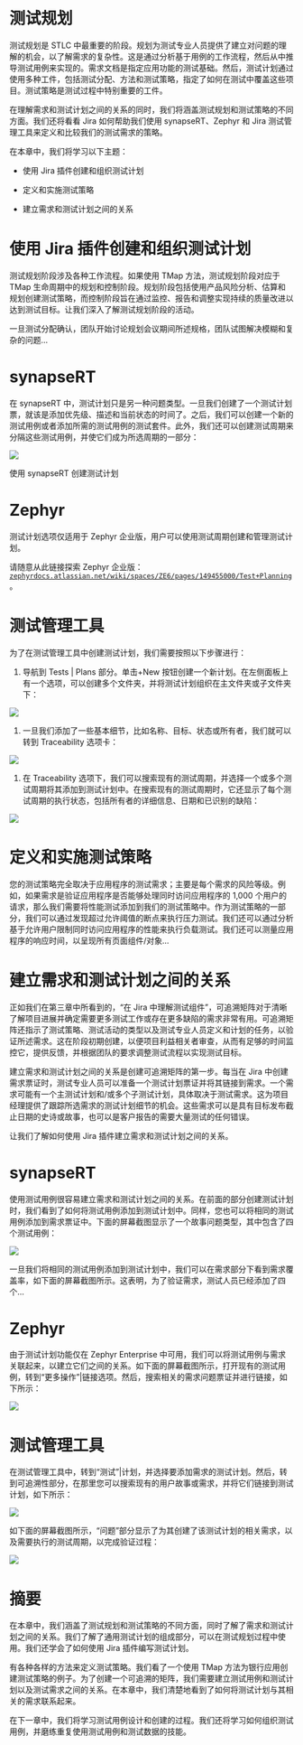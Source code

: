 # 测试规划

测试规划是 STLC 中最重要的阶段。规划为测试专业人员提供了建立对问题的理解的机会，以了解需求的复杂性。这是通过分析基于用例的工作流程，然后从中推导测试用例来实现的。需求文档是指定应用功能的测试基础。然后，测试计划通过使用多种工件，包括测试分配、方法和测试策略，指定了如何在测试中覆盖这些项目。测试策略是测试过程中特别重要的工件。

在理解需求和测试计划之间的关系的同时，我们将涵盖测试规划和测试策略的不同方面。我们还将看看 Jira 如何帮助我们使用 synapseRT、Zephyr 和 Jira 测试管理工具来定义和比较我们的测试需求的策略。

在本章中，我们将学习以下主题：

+   使用 Jira 插件创建和组织测试计划

+   定义和实施测试策略

+   建立需求和测试计划之间的关系

# 使用 Jira 插件创建和组织测试计划

测试规划阶段涉及各种工作流程。如果使用 TMap 方法，测试规划阶段对应于 TMap 生命周期中的规划和控制阶段。规划阶段包括使用产品风险分析、估算和规划创建测试策略，而控制阶段旨在通过监控、报告和调整实现持续的质量改进以达到测试目标。让我们深入了解测试规划阶段的活动。

一旦测试分配确认，团队开始讨论规划会议期间所述规格，团队试图解决模糊和复杂的问题...

# synapseRT

在 synapseRT 中，测试计划只是另一种问题类型。一旦我们创建了一个测试计划票，就该是添加优先级、描述和当前状态的时间了。之后，我们可以创建一个新的测试用例或者添加所需的测试用例的测试套件。此外，我们还可以创建测试周期来分隔这些测试用例，并使它们成为所选周期的一部分：

![](img/9a2d1a42-41c1-4184-b35c-cffa8db9af80.png)

使用 synapseRT 创建测试计划

# Zephyr

测试计划选项仅适用于 Zephyr 企业版，用户可以使用测试周期创建和管理测试计划。

请随意从此链接探索 Zephyr 企业版：[`zephyrdocs.atlassian.net/wiki/spaces/ZE6/pages/149455000/Test+Planning`](https://zephyrdocs.atlassian.net/wiki/spaces/ZE6/pages/149455000/Test+Planning)。

# 测试管理工具

为了在测试管理工具中创建测试计划，我们需要按照以下步骤进行：

1.  导航到 Tests | Plans 部分。单击+New 按钮创建一个新计划。在左侧面板上有一个选项，可以创建多个文件夹，并将测试计划组织在主文件夹或子文件夹下：

![](img/09ac4152-73bd-4264-8c4c-dce77891d922.png)

1.  一旦我们添加了一些基本细节，比如名称、目标、状态或所有者，我们就可以转到 Traceability 选项卡：

![](img/f0fbccbe-8df4-498b-82bc-c49268b804be.png)

1.  在 Traceability 选项下，我们可以搜索现有的测试周期，并选择一个或多个测试周期将其添加到测试计划中。在搜索现有的测试周期时，它还显示了每个测试周期的执行状态，包括所有者的详细信息、日期和已识别的缺陷：

![](img/7febf2ab-1482-41bb-9cfe-fd979a2a3820.png)

# 定义和实施测试策略

您的测试策略完全取决于应用程序的测试需求；主要是每个需求的风险等级。例如，如果需求是验证应用程序是否能够处理同时访问应用程序的 1,000 个用户的请求，那么我们需要将性能测试添加到我们的测试策略中。作为测试策略的一部分，我们可以通过发现超过允许阈值的断点来执行压力测试。我们还可以通过分析基于允许用户限制同时访问应用程序的性能来执行负载测试。我们还可以测量应用程序的响应时间，以呈现所有页面组件/对象...

# 建立需求和测试计划之间的关系

正如我们在第三章中所看到的，“在 Jira 中理解测试组件”，可追溯矩阵对于清晰了解项目进展并确定需要更多测试工作或存在更多缺陷的需求非常有用。可追溯矩阵还指示了测试策略、测试活动的类型以及测试专业人员定义和计划的任务，以验证所述需求。这在阶段初期创建，以便项目利益相关者审查，从而有足够的时间监控它，提供反馈，并根据团队的要求调整测试流程以实现测试目标。

建立需求和测试计划之间的关系是创建可追溯矩阵的第一步。每当在 Jira 中创建需求票证时，测试专业人员可以准备一个测试计划票证并将其链接到需求。一个需求可能有一个主测试计划和/或多个子测试计划，具体取决于测试需求。这为项目经理提供了跟踪所选需求的测试计划细节的机会。这些需求可以是具有目标发布截止日期的史诗或故事，也可以是客户报告的需要大量测试的任何错误。

让我们了解如何使用 Jira 插件建立需求和测试计划之间的关系。

# synapseRT

使用测试用例很容易建立需求和测试计划之间的关系。在前面的部分创建测试计划时，我们看到了如何将测试用例添加到测试计划中。同样，您也可以将相同的测试用例添加到需求票证中。下面的屏幕截图显示了一个故事问题类型，其中包含了四个测试用例：

![](img/810fb94c-887c-4445-9dd8-99e1ebca26c9.png)

一旦我们将相同的测试用例添加到测试计划中，我们可以在需求部分下看到需求覆盖率，如下面的屏幕截图所示。这表明，为了验证需求，测试人员已经添加了四个...

# Zephyr

由于测试计划功能仅在 Zephyr Enterprise 中可用，我们可以将测试用例与需求关联起来，以建立它们之间的关系。如下面的屏幕截图所示，打开现有的测试用例，转到“更多操作”|链接选项。然后，搜索相关的需求问题票证并进行链接，如下所示：

![](img/06aa1d2f-813a-4f96-af4a-45e5f724bf54.png)

# 测试管理工具

在测试管理工具中，转到“测试”|计划，并选择要添加需求的测试计划。然后，转到可追溯性部分，在那里您可以搜索现有的用户故事或需求，并将它们链接到测试计划，如下所示：

![](img/2df9bc11-b98f-4def-baa3-5b267276d9f8.png)

如下面的屏幕截图所示，“问题”部分显示了为其创建了该测试计划的相关需求，以及需要执行的测试周期，以完成验证过程：

![](img/315621f1-78f2-41b0-9531-8bd23f8ae0fe.png)

# 摘要

在本章中，我们涵盖了测试规划和测试策略的不同方面，同时了解了需求和测试计划之间的关系。我们了解了通用测试计划的组成部分，可以在测试规划过程中使用。我们还学会了如何使用 Jira 插件编写测试计划。

有各种各样的方法来定义测试策略。我们看了一个使用 TMap 方法为银行应用创建测试策略的例子。为了创建一个可追溯的矩阵，我们需要建立测试用例和测试计划以及测试需求之间的关系。在本章中，我们清楚地看到了如何将测试计划与其相关的需求联系起来。

在下一章中，我们将学习测试用例设计和创建的过程。我们还将学习如何组织测试用例，并磨练重复使用测试用例和测试数据的技能。
